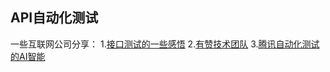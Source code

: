 ## API自动化测试

一些互联网公司分享：
1.[接口测试的一些感悟](https://testerhome.com/topics/3701)
2.[有赞技术团队](https://tech.youzan.com/)
3.[腾讯自动化测试的AI智能](https://cloud.tencent.com/developer/article/1354843)